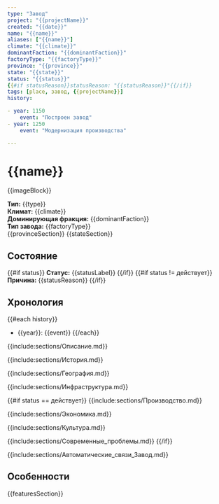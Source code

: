 ```yaml
---
type: "Завод"
project: "{{projectName}}"
created: "{{date}}"
name: "{{name}}"
aliases: ["{{name}}"]
climate: "{{climate}}"
dominantFaction: "{{dominantFaction}}"
factoryType: "{{factoryType}}"
province: "{{province}}"
state: "{{state}}"
status: "{{status}}"
{{#if statusReason}}statusReason: "{{statusReason}}"{{/if}}
tags: [place, завод, {{projectName}}]
history:

- year: 1150
    event: "Построен завод"
- year: 1250
    event: "Модернизация производства"

---
```


# {{name}}

{{imageBlock}}

**Тип:** {{type}}  
**Климат:** {{climate}}  
**Доминирующая фракция:** {{dominantFaction}}  
**Тип завода:** {{factoryType}}  
{{provinceSection}}
{{stateSection}}

## Состояние

{{#if status}}
**Статус:** {{statusLabel}}
{{/if}}
{{#if status != действует}}
**Причина:** {{statusReason}}
{{/if}}

## Хронология

{{#each history}}

- {{year}}: {{event}}
{{/each}}

{{include:sections/Описание.md}}

{{include:sections/История.md}}

{{include:sections/География.md}}

{{include:sections/Инфраструктура.md}}

{{#if status == действует}}
{{include:sections/Производство.md}}

{{include:sections/Экономика.md}}

{{include:sections/Культура.md}}

{{include:sections/Современные_проблемы.md}}
{{/if}}

{{include:sections/Автоматические_связи_Завод.md}}

## Особенности

{{featuresSection}}
